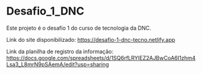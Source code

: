 # Desafio_1_DNC
Este projeto é o desafio 1 do curso de tecnologia da DNC.


Link do site disponibilizado: https://desafio-1-dnc-tecno.netlify.app


Link da planilha de registro da informação: https://docs.google.com/spreadsheets/d/1SQ6rfLRYIEZ2AJBwCoA6I1zhm4Lsa3_L8mrN9pSAemA/edit?usp=sharing

